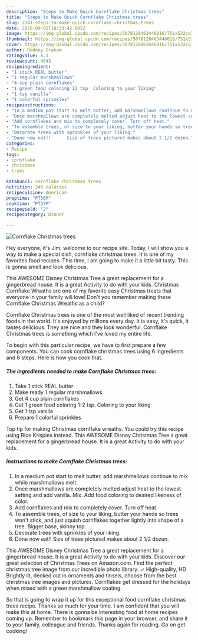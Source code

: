 ```yaml
---
description: "Steps to Make Quick Cornflake Christmas trees"
title: "Steps to Make Quick Cornflake Christmas trees"
slug: 2741-steps-to-make-quick-cornflake-christmas-trees
date: 2020-09-05T18:33:42.605Z
image: https://img-global.cpcdn.com/recipes/5078128463446016/751x532cq70/cornflake-christmas-trees-recipe-main-photo.jpg
thumbnail: https://img-global.cpcdn.com/recipes/5078128463446016/751x532cq70/cornflake-christmas-trees-recipe-main-photo.jpg
cover: https://img-global.cpcdn.com/recipes/5078128463446016/751x532cq70/cornflake-christmas-trees-recipe-main-photo.jpg
author: Rodney Graham
ratingvalue: 4.1
reviewcount: 4645
recipeingredient:
- "1 stick REAL butter"
- "1 regular marshmallows"
- "4 cup plain cornflakes"
- "1 green food coloring 12 tsp  Coloring to your liking"
- "1 tsp vanilla"
- "1 colorful sprinkles"
recipeinstructions:
- "In a medium pot start to melt butter, add marshmellows continue to mix while marshmallows melt."
- "Once marshmallows are completely melted adjust heat to the lowest setting and add vanilla. Mix. Add food coloring to desired likeness of color."
- "Add cornflakes and mix to completely cover. Turn off heat."
- "To assemble trees, of size to your liking, butter your hands so trees won&#39;t stick, and  just squish cornflakes together lightly into shape of a tree.  Bigger base, skinny top."
- "Decorate trees with sprinkles of your liking."
- "Done now eat!!      Size of trees pictured makes about 2 1/2 dozen."
categories:
- Recipe
tags:
- cornflake
- christmas
- trees

katakunci: cornflake christmas trees 
nutrition: 246 calories
recipecuisine: American
preptime: "PT36M"
cooktime: "PT37M"
recipeyield: "2"
recipecategory: Dinner

---
```



![Cornflake Christmas trees](https://img-global.cpcdn.com/recipes/5078128463446016/751x532cq70/cornflake-christmas-trees-recipe-main-photo.jpg)

Hey everyone, it's Jim, welcome to our recipe site. Today, I will show you a way to make a special dish, cornflake christmas trees. It is one of my favorites food recipes. This time, I am going to make it a little bit tasty. This is gonna smell and look delicious.

This AWESOME Disney Christmas Tree a great replacement for a gingerbread house. It is a great Activity to do with your kids. Christmas Cornflake Wreaths are one of my favorite easy Christmas treats that everyone in your family will love! Don&#39;t you remember making these Cornflake Christmas Wreaths as a child?

Cornflake Christmas trees is one of the most well liked of recent trending foods in the world. It's enjoyed by millions every day. It is easy, it's quick, it tastes delicious. They are nice and they look wonderful. Cornflake Christmas trees is something which I've loved my entire life.


To begin with this particular recipe, we have to first prepare a few components. You can cook cornflake christmas trees using 6 ingredients and 6 steps. Here is how you cook that.

<!--inarticleads1-->

##### The ingredients needed to make Cornflake Christmas trees:

1. Take 1 stick REAL butter
1. Make ready 1 regular marshmallows
1. Get 4 cup plain cornflakes
1. Get 1 green food coloring 1-2 tsp.  Coloring to your liking
1. Get 1 tsp vanilla
1. Prepare 1 colorful sprinkles


Top tip for making Christmas cornflake wreaths. You could try this recipe using Rice Krispies instead. This AWESOME Disney Christmas Tree a great replacement for a gingerbread house. It is a great Activity to do with your kids. 

<!--inarticleads2-->

##### Instructions to make Cornflake Christmas trees:

1. In a medium pot start to melt butter, add marshmellows continue to mix while marshmallows melt.
1. Once marshmallows are completely melted adjust heat to the lowest setting and add vanilla. Mix. Add food coloring to desired likeness of color.
1. Add cornflakes and mix to completely cover. Turn off heat.
1. To assemble trees, of size to your liking, butter your hands so trees won&#39;t stick, and  just squish cornflakes together lightly into shape of a tree.  Bigger base, skinny top.
1. Decorate trees with sprinkles of your liking.
1. Done now eat!!      Size of trees pictured makes about 2 1/2 dozen.


This AWESOME Disney Christmas Tree a great replacement for a gingerbread house. It is a great Activity to do with your kids. Discover our great selection of Christmas Trees on Amazon.com. Find the perfect christmas tree image from our incredible photo library. ✓ High-quality, HD Brightly lit, decked out in ornaments and tinsels, choose from the best christmas tree images and pictures. Cornflakes get dressed for the holidays when mixed with a green marshmallow coating. 

So that is going to wrap it up for this exceptional food cornflake christmas trees recipe. Thanks so much for your time. I am confident that you will make this at home. There is gonna be interesting food at home recipes coming up. Remember to bookmark this page in your browser, and share it to your family, colleague and friends. Thanks again for reading. Go on get cooking!
